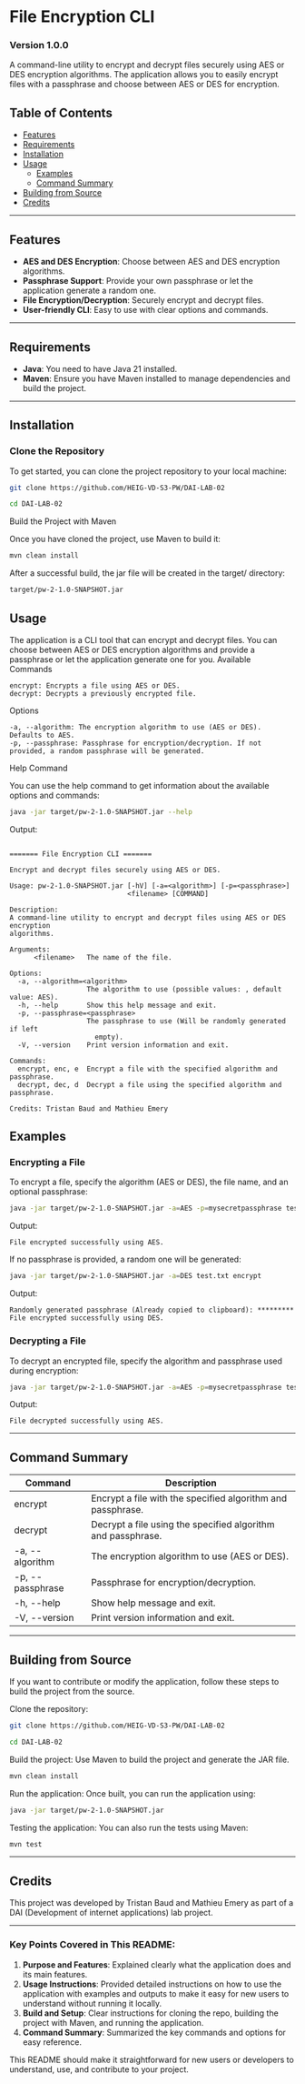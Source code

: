 # File Encryption CLI

### Version 1.0.0

A command-line utility to encrypt and decrypt files securely using AES or DES encryption algorithms. The application allows you to easily encrypt files with a passphrase and choose between AES or DES for encryption.

## Table of Contents
- [Features](#features)
- [Requirements](#requirements)
- [Installation](#installation)
- [Usage](#usage)
    - [Examples](#examples)
    - [Command Summary](#command-summary)
- [Building from Source](#building-from-source)
- [Credits](#credits)

---

## Features
- **AES and DES Encryption**: Choose between AES and DES encryption algorithms.
- **Passphrase Support**: Provide your own passphrase or let the application generate a random one.
- **File Encryption/Decryption**: Securely encrypt and decrypt files.
- **User-friendly CLI**: Easy to use with clear options and commands.

---

## Requirements
- **Java**: You need to have Java 21 installed.
- **Maven**: Ensure you have Maven installed to manage dependencies and build the project.

---

## Installation

### Clone the Repository

To get started, you can clone the project repository to your local machine:

```bash
git clone https://github.com/HEIG-VD-S3-PW/DAI-LAB-02

cd DAI-LAB-02
```

Build the Project with Maven

Once you have cloned the project, use Maven to build it:

```bash
mvn clean install
```

After a successful build, the jar file will be created in the target/ directory:

```bash
target/pw-2-1.0-SNAPSHOT.jar
```

## Usage

The application is a CLI tool that can encrypt and decrypt files. You can choose between AES or DES encryption algorithms and provide a passphrase or let the application generate one for you.
Available Commands

    encrypt: Encrypts a file using AES or DES.
    decrypt: Decrypts a previously encrypted file.

Options

    -a, --algorithm: The encryption algorithm to use (AES or DES). Defaults to AES.
    -p, --passphrase: Passphrase for encryption/decryption. If not provided, a random passphrase will be generated.

Help Command

You can use the help command to get information about the available options and commands:

```bash
java -jar target/pw-2-1.0-SNAPSHOT.jar --help
```

Output:

```vbnet

======= File Encryption CLI =======

Encrypt and decrypt files securely using AES or DES.

Usage: pw-2-1.0-SNAPSHOT.jar [-hV] [-a=<algorithm>] [-p=<passphrase>]
                             <filename> [COMMAND]

Description:
A command-line utility to encrypt and decrypt files using AES or DES encryption
algorithms.

Arguments:
      <filename>   The name of the file.

Options:
  -a, --algorithm=<algorithm>
                   The algorithm to use (possible values: , default value: AES).
  -h, --help       Show this help message and exit.
  -p, --passphrase=<passphrase>
                   The passphrase to use (Will be randomly generated if left
                     empty).
  -V, --version    Print version information and exit.

Commands:
  encrypt, enc, e  Encrypt a file with the specified algorithm and passphrase.
  decrypt, dec, d  Decrypt a file using the specified algorithm and passphrase.

Credits: Tristan Baud and Mathieu Emery

```

## Examples
### Encrypting a File

To encrypt a file, specify the algorithm (AES or DES), the file name, and an optional passphrase:

```bash
java -jar target/pw-2-1.0-SNAPSHOT.jar -a=AES -p=mysecretpassphrase test.txt encrypt
```

Output:

```arduino
File encrypted successfully using AES.
```

If no passphrase is provided, a random one will be generated:

```bash
java -jar target/pw-2-1.0-SNAPSHOT.jar -a=DES test.txt encrypt
```

Output:

```arduino
Randomly generated passphrase (Already copied to clipboard): *********
File encrypted successfully using DES.
```

### Decrypting a File

To decrypt an encrypted file, specify the algorithm and passphrase used during encryption:

```bash
java -jar target/pw-2-1.0-SNAPSHOT.jar -a=AES -p=mysecretpassphrase test.txt.encrypted decrypt
```

Output:

```arduino
File decrypted successfully using AES.
```

---

## Command Summary
| Command          | 	Description                                                  |
|------------------|---------------------------------------------------------------|
| encrypt          | 	Encrypt a file with the specified algorithm and passphrase.  |
| decrypt          | 	Decrypt a file using the specified algorithm and passphrase. |
| -a, --algorithm  | 	The encryption algorithm to use (AES or DES).                |
| -p, --passphrase | 	Passphrase for encryption/decryption.                        |
| -h, --help       | 	Show help message and exit.                                  |
| -V, --version    | 	Print version information and exit.                          |

---

## Building from Source

If you want to contribute or modify the application, follow these steps to build the project from the source.

Clone the repository:

```bash
git clone https://github.com/HEIG-VD-S3-PW/DAI-LAB-02

cd DAI-LAB-02
```

Build the project: Use Maven to build the project and generate the JAR file.

```bash
mvn clean install
```

Run the application: Once built, you can run the application using:

```bash
java -jar target/pw-2-1.0-SNAPSHOT.jar
```

Testing the application: You can also run the tests using Maven:

```bash
mvn test
```

---

## Credits

This project was developed by Tristan Baud and Mathieu Emery as part of a DAI (Development of internet applications) lab project.


---

### Key Points Covered in This README:

1. **Purpose and Features**: Explained clearly what the application does and its main features.
2. **Usage Instructions**: Provided detailed instructions on how to use the application with examples and outputs to make it easy for new users to understand without running it locally.
3. **Build and Setup**: Clear instructions for cloning the repo, building the project with Maven, and running the application.
4. **Command Summary**: Summarized the key commands and options for easy reference.

This README should make it straightforward for new users or developers to understand, use, and contribute to your project.


